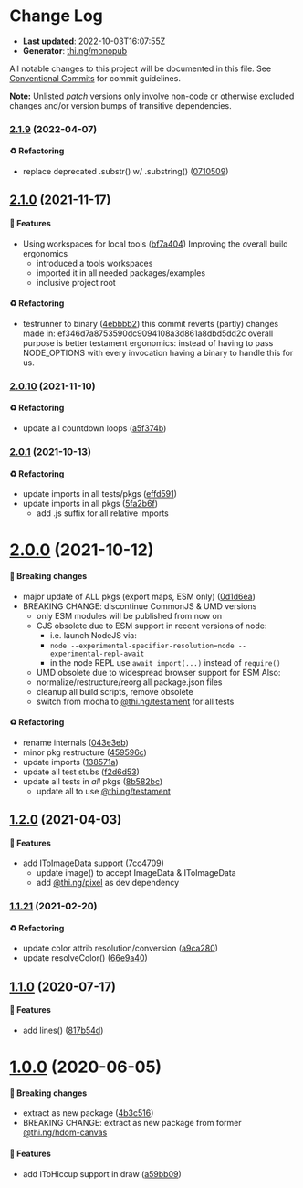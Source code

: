 # Change Log

- **Last updated**: 2022-10-03T16:07:55Z
- **Generator**: [thi.ng/monopub](https://thi.ng/monopub)

All notable changes to this project will be documented in this file.
See [Conventional Commits](https://conventionalcommits.org/) for commit guidelines.

**Note:** Unlisted _patch_ versions only involve non-code or otherwise excluded changes
and/or version bumps of transitive dependencies.

### [2.1.9](https://github.com/thi-ng/umbrella/tree/@thi.ng/hiccup-canvas@2.1.9) (2022-04-07)

#### ♻️ Refactoring

- replace deprecated .substr() w/ .substring() ([0710509](https://github.com/thi-ng/umbrella/commit/0710509))

## [2.1.0](https://github.com/thi-ng/umbrella/tree/@thi.ng/hiccup-canvas@2.1.0) (2021-11-17)

#### 🚀 Features

- Using workspaces for local tools ([bf7a404](https://github.com/thi-ng/umbrella/commit/bf7a404))
  Improving the overall build ergonomics
  - introduced a tools workspaces
  - imported it in all needed packages/examples
  - inclusive project root

#### ♻️ Refactoring

- testrunner to binary ([4ebbbb2](https://github.com/thi-ng/umbrella/commit/4ebbbb2))
  this commit reverts (partly) changes made in:
  ef346d7a8753590dc9094108a3d861a8dbd5dd2c
  overall purpose is better testament ergonomics:
  instead of having to pass NODE_OPTIONS with every invocation
  having a binary to handle this for us.

### [2.0.10](https://github.com/thi-ng/umbrella/tree/@thi.ng/hiccup-canvas@2.0.10) (2021-11-10)

#### ♻️ Refactoring

- update all countdown loops ([a5f374b](https://github.com/thi-ng/umbrella/commit/a5f374b))

### [2.0.1](https://github.com/thi-ng/umbrella/tree/@thi.ng/hiccup-canvas@2.0.1) (2021-10-13)

#### ♻️ Refactoring

- update imports in all tests/pkgs ([effd591](https://github.com/thi-ng/umbrella/commit/effd591))
- update imports in all pkgs ([5fa2b6f](https://github.com/thi-ng/umbrella/commit/5fa2b6f))
  - add .js suffix for all relative imports

# [2.0.0](https://github.com/thi-ng/umbrella/tree/@thi.ng/hiccup-canvas@2.0.0) (2021-10-12)

#### 🛑 Breaking changes

- major update of ALL pkgs (export maps, ESM only) ([0d1d6ea](https://github.com/thi-ng/umbrella/commit/0d1d6ea))
- BREAKING CHANGE: discontinue CommonJS & UMD versions
  - only ESM modules will be published from now on
  - CJS obsolete due to ESM support in recent versions of node:
    - i.e. launch NodeJS via:
    - `node --experimental-specifier-resolution=node --experimental-repl-await`
    - in the node REPL use `await import(...)` instead of `require()`
  - UMD obsolete due to widespread browser support for ESM
  Also:
  - normalize/restructure/reorg all package.json files
  - cleanup all build scripts, remove obsolete
  - switch from mocha to [@thi.ng/testament](https://github.com/thi-ng/umbrella/tree/main/packages/testament) for all tests

#### ♻️ Refactoring

- rename internals ([043e3eb](https://github.com/thi-ng/umbrella/commit/043e3eb))
- minor pkg restructure ([459596c](https://github.com/thi-ng/umbrella/commit/459596c))
- update imports ([138571a](https://github.com/thi-ng/umbrella/commit/138571a))
- update all test stubs ([f2d6d53](https://github.com/thi-ng/umbrella/commit/f2d6d53))
- update all tests in _all_ pkgs ([8b582bc](https://github.com/thi-ng/umbrella/commit/8b582bc))
  - update all to use [@thi.ng/testament](https://github.com/thi-ng/umbrella/tree/main/packages/testament)

## [1.2.0](https://github.com/thi-ng/umbrella/tree/@thi.ng/hiccup-canvas@1.2.0) (2021-04-03)

#### 🚀 Features

- add IToImageData support ([7cc4709](https://github.com/thi-ng/umbrella/commit/7cc4709))
  - update image() to accept ImageData & IToImageData
  - add [@thi.ng/pixel](https://github.com/thi-ng/umbrella/tree/main/packages/pixel) as dev dependency

### [1.1.21](https://github.com/thi-ng/umbrella/tree/@thi.ng/hiccup-canvas@1.1.21) (2021-02-20)

#### ♻️ Refactoring

- update color attrib resolution/conversion ([a9ca280](https://github.com/thi-ng/umbrella/commit/a9ca280))
- update resolveColor() ([66e9a40](https://github.com/thi-ng/umbrella/commit/66e9a40))

## [1.1.0](https://github.com/thi-ng/umbrella/tree/@thi.ng/hiccup-canvas@1.1.0) (2020-07-17)

#### 🚀 Features

- add lines() ([817b54d](https://github.com/thi-ng/umbrella/commit/817b54d))

# [1.0.0](https://github.com/thi-ng/umbrella/tree/@thi.ng/hiccup-canvas@1.0.0) (2020-06-05)

#### 🛑 Breaking changes

- extract as new package ([4b3c516](https://github.com/thi-ng/umbrella/commit/4b3c516))
- BREAKING CHANGE: extract as new package from former [@thi.ng/hdom-canvas](https://github.com/thi-ng/umbrella/tree/main/packages/hdom-canvas)

#### 🚀 Features

- add IToHiccup support in draw ([a59bb09](https://github.com/thi-ng/umbrella/commit/a59bb09))
